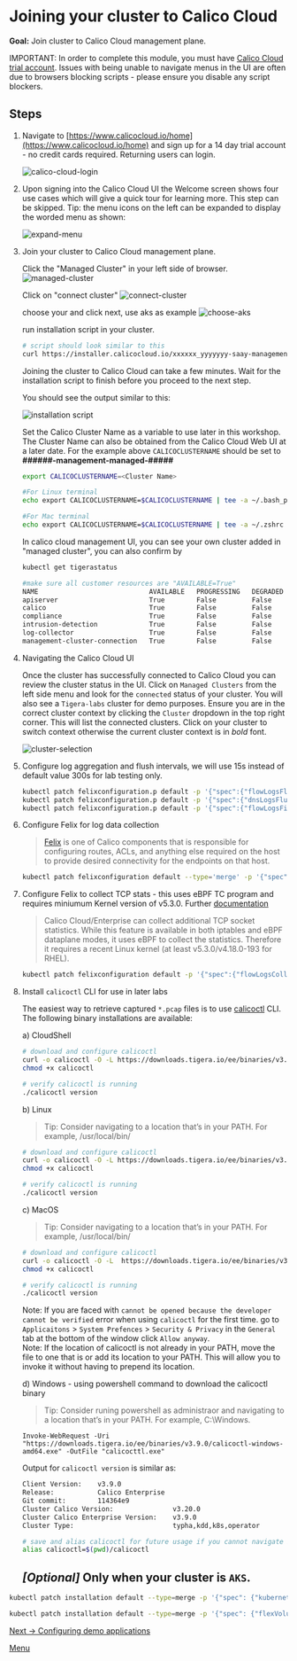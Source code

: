 # Joining your cluster to Calico Cloud

**Goal:** Join cluster to Calico Cloud management plane.

IMPORTANT: In order to complete this module, you must have [Calico Cloud trial account](https://www.calicocloud.io/home). Issues with being unable to navigate menus in the UI are often due to browsers blocking scripts - please ensure you disable any script blockers.

## Steps

1. Navigate to [https://www.calicocloud.io/home](https://www.calicocloud.io/home) and sign up for a 14 day trial account - no credit cards required. Returning users can login.

   ![calico-cloud-login](../img/calico-cloud-login.png)

2. Upon signing into the Calico Cloud UI the Welcome screen shows four use cases which will give a quick tour for learning more. This step can be skipped. Tip: the menu icons on the left can be expanded to display the worded menu as shown:

   ![expand-menu](../img/expand-menu.png)


3. Join your cluster to Calico Cloud management plane.
    
    Click the "Managed Cluster" in your left side of browser.
    ![managed-cluster](../img/managed-cluster.png)
    
    Click on "connect cluster"
     ![connect-cluster](../img/connect-cluster.png)

    choose your and click next, use aks as example
      ![choose-aks](../img/choose-aks.png)


    run installation script in your cluster. 
    ```bash
    # script should look similar to this
    curl https://installer.calicocloud.io/xxxxxx_yyyyyyy-saay-management_install.sh | bash
    ```

    Joining the cluster to Calico Cloud can take a few minutes. Wait for the installation script to finish before you proceed to the next step.

    You should see the output similar to this:

     ![installation script](../img/install-script.png)

    Set the Calico Cluster Name as a variable to use later in this workshop. The Cluster Name can also be obtained from the Calico Cloud Web UI at a later date. For the example above `CALICOCLUSTERNAME` should be set to __######-management-managed-#####__
    
    ```bash
    export CALICOCLUSTERNAME=<Cluster Name>

    #For Linux terminal
    echo export CALICOCLUSTERNAME=$CALICOCLUSTERNAME | tee -a ~/.bash_profile

    #For Mac terminal
    echo export CALICOCLUSTERNAME=$CALICOCLUSTERNAME | tee -a ~/.zshrc 
    ```
    
    In calico cloud management UI, you can see your own cluster added in "managed cluster", you can also confirm by
    ```bash
    kubectl get tigerastatus
    ```
    
    ```bash
    #make sure all customer resources are "AVAILABLE=True" 
    NAME                            AVAILABLE   PROGRESSING   DEGRADED   SINCE
    apiserver                       True        False         False      5m38s
    calico                          True        False         False      4m44s
    compliance                      True        False         False      4m34s
    intrusion-detection             True        False         False      4m49s
    log-collector                   True        False         False      4m19s
    management-cluster-connection   True        False         False      4m54s
    ```
    
4. Navigating the Calico Cloud UI

    Once the cluster has successfully connected to Calico Cloud you can review the cluster status in the UI. Click on `Managed Clusters` from the left side menu and look for the `connected` status of your cluster. You will also see a `Tigera-labs` cluster for demo purposes. Ensure you are in the correct cluster context by clicking the `Cluster` dropdown in the top right corner. This will list the connected clusters. Click on your cluster to switch context otherwise the current cluster context is in *bold* font.
    
    ![cluster-selection](../img/cluster-selection.png)

5. Configure log aggregation and flush intervals, we will use 15s instead of default value 300s for lab testing only.   

    ```bash
    kubectl patch felixconfiguration.p default -p '{"spec":{"flowLogsFlushInterval":"15s"}}'
    kubectl patch felixconfiguration.p default -p '{"spec":{"dnsLogsFlushInterval":"15s"}}'
    kubectl patch felixconfiguration.p default -p '{"spec":{"flowLogsFileAggregationKindForAllowed":1}}'
    ```

6. Configure Felix for log data collection
   
    >[Felix](https://docs.tigera.io/reference/architecture/overview#felix) is one of Calico components that is responsible for configuring routes, ACLs, and anything else required on the host to provide desired connectivity for the endpoints on that host.

    ```bash
    kubectl patch felixconfiguration default --type='merge' -p '{"spec":{"policySyncPathPrefix":"/var/run/nodeagent","l7LogsFileEnabled":true}}'

    ```

7. Configure Felix to collect TCP stats - this uses eBPF TC program and requires miniumum Kernel version of v5.3.0. Further [documentation](https://docs.tigera.io/visibility/elastic/flow/tcpstats)

   >Calico Cloud/Enterprise can collect additional TCP socket statistics. While this feature is available in both iptables and eBPF dataplane modes, it uses eBPF to collect the statistics. Therefore it requires a recent Linux kernel (at least v5.3.0/v4.18.0-193 for RHEL).

    ```bash
    kubectl patch felixconfiguration default -p '{"spec":{"flowLogsCollectTcpStats":true}}'
    ```

8.  Install `calicoctl` CLI for use in later labs

    The easiest way to retrieve captured `*.pcap` files is to use [calicoctl](https://docs.tigera.io/maintenance/clis/calicoctl/) CLI. The following binary installations are available:

    a) CloudShell

    ```bash    
    # download and configure calicoctl
    curl -o calicoctl -O -L https://downloads.tigera.io/ee/binaries/v3.9.0/calicoctl
    chmod +x calicoctl
    
    # verify calicoctl is running 
    ./calicoctl version
    ```

    b) Linux

    >Tip: Consider navigating to a location that’s in your PATH. For example, /usr/local/bin/
    ```bash    
    # download and configure calicoctl
    curl -o calicoctl -O -L https://downloads.tigera.io/ee/binaries/v3.9.0/calicoctl
    chmod +x calicoctl
    
    # verify calicoctl is running 
    ./calicoctl version
    ```

    c) MacOS

    >Tip: Consider navigating to a location that’s in your PATH. For example, /usr/local/bin/
    ```bash    
    # download and configure calicoctl
    curl -o calicoctl -O -L  https://downloads.tigera.io/ee/binaries/v3.9.0/calicoctl-darwin-amd64
    chmod +x calicoctl
    
    # verify calicoctl is running 
    ./calicoctl version
    ```
    Note: If you are faced with `cannot be opened because the developer cannot be verified` error when using `calicoctl` for the first time. go to `Applicaitons` \> `System Prefences` \> `Security & Privacy` in the `General` tab at the bottom of the window click `Allow anyway`.  
    Note: If the location of calicoctl is not already in your PATH, move the file to one that is or add its location to your PATH. This will allow you to invoke it without having to prepend its location.


    d) Windows - using powershell command to download the calicoctl binary  
    
    >Tip: Consider runing powershell as administraor and navigating to a location that’s in your PATH. For example, C:\Windows.
    
    ```pwsh
    Invoke-WebRequest -Uri "https://downloads.tigera.io/ee/binaries/v3.9.0/calicoctl-windows-amd64.exe" -OutFile "calicocttl.exe"

    ```
    
       
    Output for `calicoctl version` is similar as:
    ```bash
    Client Version:    v3.9.0
    Release:           Calico Enterprise
    Git commit:        114364e9
    Cluster Calico Version:               v3.20.0
    Cluster Calico Enterprise Version:    v3.9.0
    Cluster Type:                         typha,kdd,k8s,operator
    ```
     
    ```bash 
    # save and alias calicoctl for future usage if you cannot navigate it to a bin location.
    alias calicoctl=$(pwd)/calicoctl
    ```
    
    ## *[Optional]* Only when your cluster is `AKS`.

   ```bash
   kubectl patch installation default --type=merge -p '{"spec": {"kubernetesProvider": "AKS"}}'

   kubectl patch installation default --type=merge -p '{"spec": {"flexVolumePath": "/etc/kubernetes/volumeplugins/"}}'
   ```


[Next -> Configuring demo applications](../modules/configuring-demo-apps.md)

[Menu](../README.md)